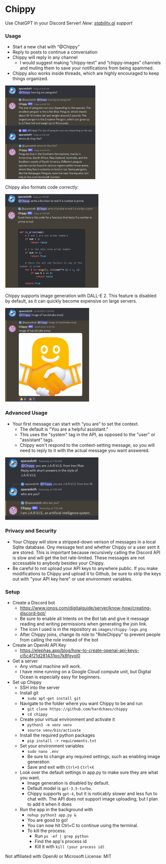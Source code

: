 # Chippy

Use ChatGPT in your Discord Server!
_New: [stability.ai](https://stability.ai) support_

### Usage

- Start a new chat with “@Chippy"
- Reply to posts to continue a conversation
- Chippy will reply in any channel
  - I would suggest making “chippy-text” and “chippy-images” channels and muting them to save your notifications from being spammed.
- Chippy also works inside threads, which are highly encouraged to keep things organized.

<img src="images/screenshots/chippy1.png" alt="Image description" width="290" height="300">

Chippy also formats code correctly:

<img src="images/screenshots/chippy2.png" alt="Image description" width="300" height="300">

Chippy supports image generation with DALL-E 2. This feature is disabled by default, as it can quickly become expensive on large servers.

<img src="images/screenshots/chippy3.png" alt="Image description" width="270" height="300">

### Advanced Usage

- Your first message can start with “you are” to set the context.
  - The default is "You are a helpful assistant."
  - This uses the "system" tag in the API, as opposed to the "user" or "assistant" tags.
  - Chippy won't respond to the context-setting message, so you will need to reply to it with the actual message you want answered.

<img src="images/screenshots/chippy4.png" alt="Image description" width="300" height="200">

### Privacy and Security

- Your Chippy will store a stripped-down verison of messages in a local Sqlite database. Ony message text and whether Chippy or a user sent it are stored. This is important because recursively calling the Discord API is slow and will get the bot rate-limited. These messages are not accessable to anybody besides your Chippy.
- Be careful to not upload your API keys to anywhere public. If you make modifications to Chippy and upload it to Github, be sure to strip the keys out with "your API key here" or use environment variables.

### Setup

- Create a Discord bot
  - https://www.ionos.com/digitalguide/server/know-how/creating-discord-bot/
  - Be sure to enable all Intents on the Bot tab and give it message reading and writing permissions when generating the join link.
  - The icon I used is in the repository as `images/chippy-logo.png`
  - After Chippy joins, change its role to "RoleChippy" to prevent people from calling the role instead of the bot
- Create an OpenAI API Key
  - https://elephas.app/blog/how-to-create-openai-api-keys-cl5c4f21d281431po7k8fgyol0
- Get a server
  - Any virtual machine will work.
  - I have mine running on a Google Cloud compute unit, but Digital Ocean is especially easy for beginners.
- Set up Chippy
  - SSH into the server
  - Install git
    - `sudo apt-get install git`
  - Navigate to the folder where you want Chippy to be and run
    - `git clone https://github.com/hardchaos/chippy`
    - `cd chippy`
  - Create your virtual environment and activate it
    - `python3 -m venv venv`
    - `source venv/bin/activate`
  - Install the required python packages
    - `pip install -r requirements.txt`
  - Set your environment variables
    - `sudo nano .env`
    - Be sure to change any required settings, such as enabling image generation
    - Save and exit with `Ctrl+S` `Ctrl+X`
  - Look over the default settings in app.py to make sure they are what you want.
    - Image generation is disabled by default.
    - Default model is `gpt-3.5-turbo`.
    - Chippy supports `gpt-4`, but it is noticably slower and less fun to chat with. The API does not support image uploading, but I plan to add it when it does
  - Run the app in the background with
    - `nohup python3 app.py &`
    - You are good to go!
    - You can now hit Ctrl+C to continue using the terminal.
    - To kill the process:
      - Run `ps -ef | grep python`
      - Find the app's process id
      - Kill it with `kill (your process id)`

Not affiliated with OpenAI or Microsoft
License: MIT
